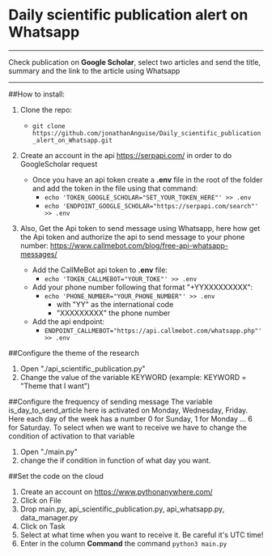 # Daily scientific publication alert on Whatsapp
***
Check publication on **Google Scholar**, select two articles and send the title, summary and the link to the article using Whatsapp
***
##How to install:
1. Clone the repo: 
   * `git clone https://github.com/jonathanAnguise/Daily_scientific_publication_alert_on_Whatsapp.git`
2. Create an account in the api https://serpapi.com/ in order to do GoogleScholar request
   * Once you have an api token create a __.env__ file in the root of the folder and add the token in the file using that command:
     * `echo 'TOKEN_GOOGLE_SCHOLAR="SET_YOUR_TOKEN_HERE"' >> .env`
     * `echo 'ENDPOINT_GOOGLE_SCHOLAR="https://serpapi.com/search"' >> .env`
   
3. Also, Get the Api token to send message using Whatsapp, here how get the Api token and authorize the api to send message to your phone number: https://www.callmebot.com/blog/free-api-whatsapp-messages/ 
   * Add the CallMeBot api token to __.env__ file: 
     * `echo 'TOKEN_CALLMEBOT="YOUR_TOKE"' >> .env`
   * Add your phone number following that format "+YYXXXXXXXXX": 
     * `echo 'PHONE_NUMBER="YOUR_PHONE_NUMBER"' >> .env`
       * with "YY" as the international code
       * "XXXXXXXXX" the phone number
   * Add the api endpoint:
     * `ENDPOINT_CALLMEBOT="https://api.callmebot.com/whatsapp.php"' >> .env`

##Configure the theme of the research
1. Open "./api_scientific_publication.py"
2. Change the value of the variable KEYWORD (example: KEYWORD = "Theme that I want")

##Configure the frequency of sending message
The variable is_day_to_send_article here is activated on Monday, Wednesday, Friday.
Here each day of the week has a number 0 for Sunday, 1 for Monday ... 6 for Saturday. To select when we want to receive we have to change the condition of activation to that variable
1. Open "./main.py"
2. change the if condition in function of what day you want.

##Set the code on the cloud
1. Create an account on https://www.pythonanywhere.com/
2. Click on File
3. Drop main.py, api_scientific_publication.py, api_whatsapp.py, data_manager.py
4. Click on Task
5. Select at what time when you want to receive it. Be careful it's UTC time!
6. Enter in the column **Command** the command `python3 main.py` 



